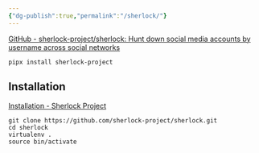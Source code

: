 ```yaml
---
{"dg-publish":true,"permalink":"/sherlock/"}
---
```



[GitHub - sherlock-project/sherlock: Hunt down social media accounts by username across social networks](https://github.com/sherlock-project/sherlock)


```
pipx install sherlock-project
```

## Installation

[Installation - Sherlock Project](https://sherlockproject.xyz/installation)


```
git clone https://github.com/sherlock-project/sherlock.git
cd sherlock
virtualenv .
source bin/activate
```